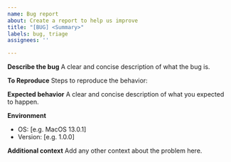 ```yaml
---
name: Bug report
about: Create a report to help us improve
title: "[BUG] <Summary>"
labels: bug, triage
assignees: ''

---
```


**Describe the bug**
A clear and concise description of what the bug is.

**To Reproduce**
Steps to reproduce the behavior:

**Expected behavior**
A clear and concise description of what you expected to happen.

**Environment**
 - OS: [e.g. MacOS 13.0.1]
 - Version: [e.g. 1.0.0]

**Additional context**
Add any other context about the problem here.
